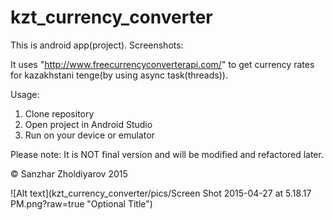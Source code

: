 # kzt_currency_converter
This is android app(project). 
Screenshots:


It uses "http://www.freecurrencyconverterapi.com/" to get currency rates for kazakhstani tenge(by using async task(threads)).

Usage:
 1) Clone repository
2) Open project in Android Studio
3) Run on your device or emulator

Please note:
It is NOT final version and will be modified and refactored later.

&copy;	 Sanzhar Zholdiyarov 2015

![Alt text](kzt_currency_converter/pics/Screen Shot 2015-04-27 at 5.18.17 PM.png?raw=true "Optional Title")
